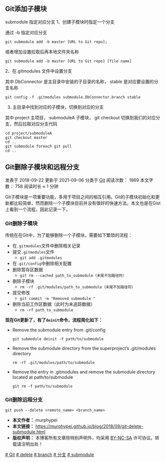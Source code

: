 ## Git添加子模块

submodule 指定对应分支
1、创建子模块时指定一个分支

通过 -b 指定对应分支

```
git submodule add -b master [URL to Git repo];
```

或者增加设置拉取后再本地文件夹名称

```
git submodule add -b master [URL to Git repo] [file name]
```

2、在.gitmodules 文件中设置分支

 其中 DbConnector 是主目录中安装的子目录的名称， stable 是对应要设置的分支名称

```
git config -f .gitmodules submodule.DbConnector.branch stable
```

3. 主目录中找到对应的子模块，切换到对应的分支

 其中 project 主项目， submoduleA 子模块， git checkout 切换到我们的对应分支，然后拉取对应分支代码

```
cd project/submoduleA
git checkout master
cd ..
git submodule foreach git pull
cd ..
```



## Git删除子模块和远程分支

 发表于 2018-09-22  更新于 2021-09-06  分类于 [Git](https://murphypei.github.io/categories/Git/)  阅读次数： 1869
 本文字数： 758  阅读时长 ≈ 1 分钟

Git子模块是一项重要功能，多用于项目之间的相互引用。Git的子模块初始化和更新都比较简单，然而删除一个子模块目前并没有很好的快速方法。本文也是在Gist上看到一个流程，因此记录一下。



### Git删除子模块

传统在在Git中，为了能够删除一个子模块，需要如下繁琐的流程：

- 在`.gitmodules`文件中删除相关记录
- 提交`.gitmodules`文件
  - `git add .gitmodules`
- 在`.git/config`中删除相关配置
- 删除暂存区数据
  - `git rm --cached path_to_submodule（末尾不加路径符）`
- 删除子模块
  - `rm -rf .git/modules/path_to_submodule（末尾不加路径符）`
- 提交修改
  - `git commit -m "Removed submodule "`
- 删除当前工作区数据（此时为未追踪数据）
  - `rm -rf path_to_submodule`

**现在Git更新了，有了`deinit`命令，流程简化如下：**

- Remove the submodule entry from .git/config
  ```
  git submodule deinit -f path/to/submodule
  ```
- Remove the submodule directory from the superproject’s .git/modules directory

  ```
  rm -rf .git/modules/path/to/submodule
  ```

  
- Remove the entry in .gitmodules and remove the submodule directory located at path/to/submodule
  
  ```
  git rm -f path/to/submodule
  ```
  
  

### Git删除远程分支

```
git push --delete <remote_name> <branch_name>
```

- **本文作者：** murphypei
- **本文链接：** https://murphypei.github.io/blog/2018/09/git-delete-submodule.html
- **版权声明：** 本博客所有文章除特别声明外，均采用 [BY-NC-SA](https://creativecommons.org/licenses/by-nc-sa/4.0/) 许可协议。转载请注明出处！

[# Git](https://murphypei.github.io/tags/Git/) [# delete](https://murphypei.github.io/tags/delete/) [# branch](https://murphypei.github.io/tags/branch/) [# 分支](https://murphypei.github.io/tags/分支/) [# submodule](https://murphypei.github.io/tags/submodule/)